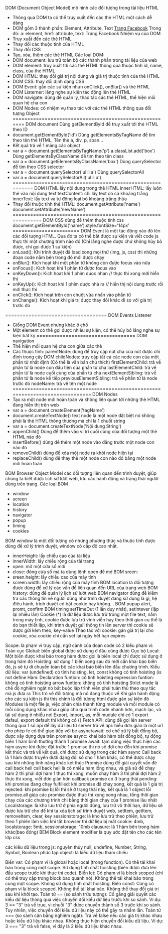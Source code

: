 DOM (Document Object Model) mô hình các đối tượng trong tài liệu HTML
- Thông qua DOM ta có thể truy xuất đến các thẻ HTML một cách dễ dàng
- DOM gồm 3 thành phần: Element, Attribute, Text
<a href='#'>Trang Facebook</a>
Trong đó: 
a: element, href: attribute, text: Trang Facebook
Nhiệm vụ của DOM 
- Truy xuất đến các thẻ HTML
- Thay đổi các thuộc tính của HTML
- Thay đổi CSS
- Tạo, xóa, thêm các thẻ HTML
Các loại DOM:
- DOM document: lưu trữ toàn bộ các thành phần trong tài liệu của web
- DOM element: truy xuất tới các thẻ HTML thông qua thuộc tính id, name, class, của thẻ HTML
- DOM HTML: thay đổi giá trị nội dung và giá trị thuộc tính của thẻ HTML
- DOM CSS: thay đổi định dạng CSS
- DOM Event: gắn các sự kiện nhưn onClick(), onBlur() và thẻ HTML
- DOM Listerner: lắng nghe sự kiện tác động lên thẻ HTML
- DOM navigate: dùng để quản lý, thao tác các thẻ HTML, thể hiện mối quan hệ cha con 
- DOM Nodes: có nhiệm vụ thao tác với các thẻ HTML thông qua đối tượng Object
=======================================================
DOM document 
Dùng getElementById để truy xuất tới thẻ HTML theo ID
- document.getElementById('id')
Dùng getElementsByTagName để tìm theo tên thẻ HTML, Tên thẻ a, div, p, span...
- Kết quả trả về 1 mảng các object
- var a = document.getElementsByTagName('p')
	a.classList.add('box')
Dùng getElementsByClassName để tìm theo tên class
- var a = document.getElementsByClassName('box')
Dùng querySelector để tìm theo CSS selector
- var a = document.querySelector('ul li a')
Dùng querySelectorAll
- var a = document.querySelectorAll('ul li a')
==========================================================
DOM HTML lấy nội dung trong thẻ HTML 
innerHTML: lấy luôn thẻ vào nội dung text 
textContent: chỉ lấy text có cả khoảng trắng
innerText: lấy text và tự động loại bỏ khoảng trắng thừa
- Thay đổi thuộc tính thẻ HTML:
document.getAttribute('name')
document.setAttribute('newName')
=============================================================
DOM CSS dùng để thêm thuộc tính css 
document.getElementById('name').style.fontSize='14px'
=======================
DOM Event là một tác động nào đó lên các đối tượng HTML. Qua đó ta có thể bắt được sự kiện và viết code js thực thi một chương trình nào đó (Chỉ lắng nghe được chứ không hủy bỏ được, chỉ gọi được 1 sự kiện)
- onLoad(): Khi trình duyệt đã load xong mọi thứ (img, js, css) thì những đoạn code nằm bên trong đó mới được chạy
- onBlur(): Kích hoạt khi một phần tử không còn được focus vào nữa
- onFocus(): Kích hoạt khi 1 phần tử được focus vào
- onKeyDown(): Kich hoat khi 1 phim duoc nhan // thực thi xong mới hiển thị 
- onKeyUp(): Kich hoat khi 1 phím dược nhả ra // hiển thị nội dung trước rồi mới thực thi
- onClick(): Kích hoạt trên con chuột vừa nhấn vào phần tử
- onChange(): Kích hoạt khi giá trị được thay đổi khác đi so với giá trị trước đó

===================================
DOM Events Listener
- Giống DOM Event nhưng khác ở chổ
- Một element có thể gọi được nhiều sự kiện, có thể hủy bỏ lắng nghe sự kiện bất kỳ
==================================
DOM navigation
- Thể hiện mối quan hệ cha con giữa các thẻ
- Các thuộc tính: 
parentNode: dùng để truy cập nút cha của nút được chỉ định trong cây DOM
childNodes: truy cập tất cả các node con của một phần tử nhất định (Có thể là văn bản chú thích)
firstElementChild: trả về phần tử là node con đầu tiên của phần tử cha 
lastElementChild: trả về phần tử là node cuối cùng của phần tử cha
nextElementSibling: trả về phần tử là node kế tiếp
previousElementSibling: trả về phần tử là node trước đó
nodeName: trả về tên một node
==============================================================================
DOM Nodes
- Tạo ra một node mới hoàn toàn và không liên quan tới những thẻ HTML đang hiển thị trên web
- var a = document.createElement('tagName')
- document.createTextNode() text node là một node đặt biệt nó không phải là thẻ HTML thông thường mà chỉ là 1 chuổi string
- var a = document.createTextNode('Nội dung String')
- appenChild() 	Dùng để thêm vào vị trí cuối cùng của đối tượng một thẻ HTML nào đó
- insertBefore() dùng để thêm một node vào đằng trước một node con nào đó 
- removeChild() dùng để xóa một node ra khỏi node hiện tại
- replaceChild() dùng để thay thế một node con nào đó bằng một node mới hoàn toàn

BOM Browser Object Model các đối tượng liên quan đến trình duyệt, giúp chúng ta biết được lịch sử lướt web, lưu các hành động và trạng thái người dùng trên trang.
Các loại BOM
- window
- screen
- location
- history
- navigator
- popup
- timing
- cookies

BOM window là một đối tượng có nhưng phương thức và thuộc tính được dùng để xử lý trình duyệt, window có cấp độ cao nhất.
- innerHeight: lấy chiều cao của tài liệu
- innerWidth: lấy chiều rộng của tài trang
- open: mở một cửa sổ mới
- close: đóng cửa sổ mà ta dùng lệnh open để mở
BOM sreen:
- sreen.height: lấy chiều cao của máy tính
- screen.width: lấy chiều rộng của máy tính
BOM location là đối tượng được dùng để xử lý các vấn đề liên quan đến URL của trang web
BOM history: dùng để quản lý lịch sử lướt web
BOM navigator dùng để kiểm tra các thông tin về người dùng như trình duyệt đang sử dụng là gì, hệ điêu hành, trình duyệt có bật cookie hay không...
BOM pupup alert, promt, confirm
BOM timing setTimeOut (1 lần duy nhât), setIntever (lặp lại nhiều lần)
Cookie (*) là dữ liệu được lưu trữ trong một file text, nằm trong máy tính, cookie được lưu trữ vĩnh viễn hay theo thời gian cụ thể là do bạn thiết lập, khi trình duyệt gửi thông tin lên server thì cookie sẽ được gửi kèm theo, key-value
Thao tác với cookie: gán giá trị lại cho cookie, xóa cookie chỉ cần set lại ngày hết hạn expires

Scope: là phạm vi truy cập, ngữ cảnh của đoạn code 
có 2 kiểu phạm vi: 
Toàn cục Global: biến global được sử dụng ở đâu cũng được
Cục bộ Local: Một biến được khai báo trong hàm được gọi là biến local chỉ được sử dụng ở trong hàm đó
Hoisting: sử dụng 1 biến xong sau đó mới cần khai báo biến đó, js sẽ tự di chuyển toàn bộ các khai báo biến lên đầu chương trình.
Kiểu dữ liệu: var (undefined) có tính hoisting, let, const không có tính hoisting (is not define
Hàm: Declaration funtion: có tính hoisting
expression funtion: không có tính hoisting
arrow funtion: không có tính hoisting
Strict mode là chế độ nghiêm ngặt nó bắt buộc lập trình viên phải tuân thủ theo quy tắc mà js đưa ra
This trỏ về đối tượng mà nó đang thuộc về
Khi gán hành động cho các sự kiện js thì this chính là đối tượng html được gán sự kiện đó
Modules là một file js, việc phân chia thành từng module và mỗi module có mỗi công dụng khác nhau giúp cho quá trình code nhanh hơn, mạch lạc, và tái sử dụng ở nhiều nơi
Export, import, as, mỗi mudule chỉ có 1 export defaul, export default thì không có {}
Fetch API: dùng để gọi lên server thong qua 1 số api để lấy dữ liệu từ server trả về 
api: hiểu đơn giản là một url cho phép fe có thể giao tiếp với be
async/await: cơ chế xử lý bất đồng bộ, được xây dựng dựa trên promise
async: khai báo hàm bất đồng bộ, tự động biến 1 hàm bình thường thành 1 promise
await: tạm dừng việc thực hiện các hàm async khi được đặt trước 1 promise thì nó sẽ đợi cho đến khi promise kết thúc và trả về kết quả, chỉ được sử dụng trong các hàm async
Call back là 1 hàm được truyền dưới dạng đối số cho 1 hàm khác, có thể được chạy sau khi những tính năng khác két thúc 
Promise dùng để giải quyết vấn đè call back hell
call back hell là có nhiều hàm lồng nhau, và giả  sử để chạy hàm 2 thì phải đợi hàm 1 thực thi xong, muốn chạy hàm 3 thì phải đợi hàm 2 thực thi xong, viết đơn giản hơn callback
promise có 3 trạng thái 
pending: khi promise đang chạy
fulfilled: khi promise đã chạy xong, kết quả là 1 giá trị
rejected: khi promise bị lỗi thì sẽ ở trạng thái này, kết quả là 1 object lỗi
promise.all giúp các promise được thực thi xong xong nhau, tổng thời gian chạy của các chương trình chỉ bằng thời gian chạy của 1 promise lâu nhât
Localstorage: là kho lưu trữ ở phía người dùng, lưu trữ vô thời hạn, dữ liệu sẽ được lưu trữ cho đế khi ta xóa lịch sử trình duyệt web, setItem, getItem, removeItem, clear, key
sessionstorage: là kho lưu trữ theo phiên, lưu trữ theo 1 phiên làm việc khi tắt browser thì dữ liệu bị mất
cookie: 4mb, localstorage: 5mb, sessionstorage: 10mb
clausure: là 1 hàm bên trong hàm khác(bao đóng)
BEM Block element modifier là quy ước đặt tên cho các tên lớp css

các kiểu dữ liệu trong js: nguyên thủy
null, undefine, Number, String, Synbol, Boolean
phức tạp object: là kiểu dữ liệu tham chiếu

Biến var:
Có phạm vi là global hoặc local (trong function).
Có thể tái khai báo trong cùng một scope.
Sử dụng tính chất hoisting (biến được đưa lên đầu scope trước khi thực thi code).
Biến let:
Có phạm vi là block scoped (chỉ có thể truy cập trong block bao quanh nó).
Không thể tái khai báo trong cùng một scope.
Không sử dụng tính chất hoisting.
Biến const:
Cũng có phạm vi là block scoped.
Không thể tái khai báo.
Không thể thay đổi giá trị sau khi khởi tạo.
Toán tử == (so sánh trừu tượng):
Cố gắng giải quyết các kiểu dữ liệu thông qua việc chuyển đổi kiểu dữ liệu trước khi so sánh.
Ví dụ: 3 == "3" trả về true, vì chuỗi "3" được chuyển thành số 3 trước khi so sánh.
Tuy nhiên, việc chuyển đổi kiểu dữ liệu này có thể gây ra nhầm lẫn.
Toán tử === (so sánh cân bằng nghiêm ngặt):
Trả về false nếu các giá trị khác nhau hoặc kiểu dữ liệu khác nhau.
Không thực hiện chuyển đổi kiểu dữ liệu.
Ví dụ: 3 === "3" trả về false, vì đây là 2 kiểu dữ liệu khác nhau.
